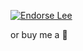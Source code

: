 [![Endorse Lee](http://api.coderwall.com/mdeiters/endorsecount.png)](http://coderwall.com/leereilly)

or buy me a :beer: